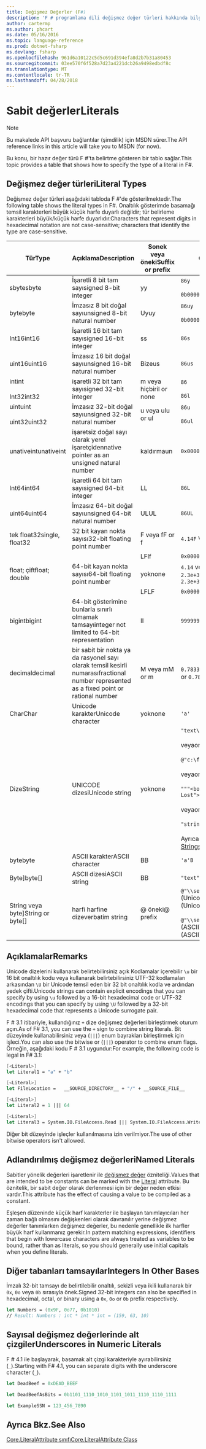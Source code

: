 ```yaml
---
title: Değişmez Değerler (F#)
description: 'F # programlama dili değişmez değer türleri hakkında bilgi edinin.'
author: cartermp
ms.author: phcart
ms.date: 05/16/2016
ms.topic: language-reference
ms.prod: dotnet-fsharp
ms.devlang: fsharp
ms.openlocfilehash: 961d6a10122c5d5c691d394efa8d2b7b31a80453
ms.sourcegitcommit: 03ee570f6f528a7d23a4221dcb26a9498edbdf8c
ms.translationtype: MT
ms.contentlocale: tr-TR
ms.lasthandoff: 04/28/2018
---
```

# <a name="literals"></a><span data-ttu-id="03d96-103">Sabit değerler</span><span class="sxs-lookup"><span data-stu-id="03d96-103">Literals</span></span>

> [!NOTE]
<span data-ttu-id="03d96-104">Bu makalede API başvuru bağlantılar (şimdilik) için MSDN sürer.</span><span class="sxs-lookup"><span data-stu-id="03d96-104">The API reference links in this article will take you to MSDN (for now).</span></span>

<span data-ttu-id="03d96-105">Bu konu, bir hazır değer türü F #'ta belirtme gösteren bir tablo sağlar.</span><span class="sxs-lookup"><span data-stu-id="03d96-105">This topic provides a table that shows how to specify the type of a literal in F#.</span></span>

## <a name="literal-types"></a><span data-ttu-id="03d96-106">Değişmez değer türleri</span><span class="sxs-lookup"><span data-stu-id="03d96-106">Literal Types</span></span>
<span data-ttu-id="03d96-107">Değişmez değer türleri aşağıdaki tabloda F #'de gösterilmektedir.</span><span class="sxs-lookup"><span data-stu-id="03d96-107">The following table shows the literal types in F#.</span></span> <span data-ttu-id="03d96-108">Onaltılık gösterimde basamağı temsil karakterleri büyük küçük harfe duyarlı değildir; tür belirleme karakterleri büyük/küçük harfe duyarlıdır.</span><span class="sxs-lookup"><span data-stu-id="03d96-108">Characters that represent digits in hexadecimal notation are not case-sensitive; characters that identify the type are case-sensitive.</span></span>

|<span data-ttu-id="03d96-109">Tür</span><span class="sxs-lookup"><span data-stu-id="03d96-109">Type</span></span>|<span data-ttu-id="03d96-110">Açıklama</span><span class="sxs-lookup"><span data-stu-id="03d96-110">Description</span></span>|<span data-ttu-id="03d96-111">Sonek veya öneki</span><span class="sxs-lookup"><span data-stu-id="03d96-111">Suffix or prefix</span></span>|<span data-ttu-id="03d96-112">Örnekler</span><span class="sxs-lookup"><span data-stu-id="03d96-112">Examples</span></span>|
|----|-----------|----------------|--------|
|<span data-ttu-id="03d96-113">sbyte</span><span class="sxs-lookup"><span data-stu-id="03d96-113">sbyte</span></span>|<span data-ttu-id="03d96-114">İşaretli 8 bit tam sayı</span><span class="sxs-lookup"><span data-stu-id="03d96-114">signed 8-bit integer</span></span>|<span data-ttu-id="03d96-115">y</span><span class="sxs-lookup"><span data-stu-id="03d96-115">y</span></span>|`86y`<br /><br />`0b00000101y`|
|<span data-ttu-id="03d96-116">byte</span><span class="sxs-lookup"><span data-stu-id="03d96-116">byte</span></span>|<span data-ttu-id="03d96-117">İmzasız 8 bit doğal sayı</span><span class="sxs-lookup"><span data-stu-id="03d96-117">unsigned 8-bit natural number</span></span>|<span data-ttu-id="03d96-118">Uy</span><span class="sxs-lookup"><span data-stu-id="03d96-118">uy</span></span>|`86uy`<br /><br />`0b00000101uy`|
|<span data-ttu-id="03d96-119">Int16</span><span class="sxs-lookup"><span data-stu-id="03d96-119">int16</span></span>|<span data-ttu-id="03d96-120">İşaretli 16 bit tam sayı</span><span class="sxs-lookup"><span data-stu-id="03d96-120">signed 16-bit integer</span></span>|<span data-ttu-id="03d96-121">s</span><span class="sxs-lookup"><span data-stu-id="03d96-121">s</span></span>|`86s`|
|<span data-ttu-id="03d96-122">uint16</span><span class="sxs-lookup"><span data-stu-id="03d96-122">uint16</span></span>|<span data-ttu-id="03d96-123">İmzasız 16 bit doğal sayı</span><span class="sxs-lookup"><span data-stu-id="03d96-123">unsigned 16-bit natural number</span></span>|<span data-ttu-id="03d96-124">Bize</span><span class="sxs-lookup"><span data-stu-id="03d96-124">us</span></span>|`86us`|
|<span data-ttu-id="03d96-125">int</span><span class="sxs-lookup"><span data-stu-id="03d96-125">int</span></span><br /><br /><span data-ttu-id="03d96-126">Int32</span><span class="sxs-lookup"><span data-stu-id="03d96-126">int32</span></span>|<span data-ttu-id="03d96-127">işaretli 32 bit tam sayı</span><span class="sxs-lookup"><span data-stu-id="03d96-127">signed 32-bit integer</span></span>|<span data-ttu-id="03d96-128">m veya hiçbiri</span><span class="sxs-lookup"><span data-stu-id="03d96-128">l or none</span></span>|`86`<br /><br />`86l`|
|<span data-ttu-id="03d96-129">uint</span><span class="sxs-lookup"><span data-stu-id="03d96-129">uint</span></span><br /><br /><span data-ttu-id="03d96-130">uint32</span><span class="sxs-lookup"><span data-stu-id="03d96-130">uint32</span></span>|<span data-ttu-id="03d96-131">İmzasız 32-bit doğal sayı</span><span class="sxs-lookup"><span data-stu-id="03d96-131">unsigned 32-bit natural number</span></span>|<span data-ttu-id="03d96-132">u veya ul</span><span class="sxs-lookup"><span data-stu-id="03d96-132">u or ul</span></span>|`86u`<br /><br />`86ul`|
|<span data-ttu-id="03d96-133">unativeint</span><span class="sxs-lookup"><span data-stu-id="03d96-133">unativeint</span></span>|<span data-ttu-id="03d96-134">işaretsiz doğal sayı olarak yerel işaretçiden</span><span class="sxs-lookup"><span data-stu-id="03d96-134">native pointer as an unsigned natural number</span></span>|<span data-ttu-id="03d96-135">kaldırma</span><span class="sxs-lookup"><span data-stu-id="03d96-135">un</span></span>|`0x00002D3Fun`|
|<span data-ttu-id="03d96-136">Int64</span><span class="sxs-lookup"><span data-stu-id="03d96-136">int64</span></span>|<span data-ttu-id="03d96-137">işaretli 64 bit tam sayı</span><span class="sxs-lookup"><span data-stu-id="03d96-137">signed 64-bit integer</span></span>|<span data-ttu-id="03d96-138">L</span><span class="sxs-lookup"><span data-stu-id="03d96-138">L</span></span>|`86L`|
|<span data-ttu-id="03d96-139">uint64</span><span class="sxs-lookup"><span data-stu-id="03d96-139">uint64</span></span>|<span data-ttu-id="03d96-140">İmzasız 64-bit doğal sayı</span><span class="sxs-lookup"><span data-stu-id="03d96-140">unsigned 64-bit natural number</span></span>|<span data-ttu-id="03d96-141">UL</span><span class="sxs-lookup"><span data-stu-id="03d96-141">UL</span></span>|`86UL`|
|<span data-ttu-id="03d96-142">tek float32</span><span class="sxs-lookup"><span data-stu-id="03d96-142">single, float32</span></span>|<span data-ttu-id="03d96-143">32 bit kayan nokta sayısı</span><span class="sxs-lookup"><span data-stu-id="03d96-143">32-bit floating point number</span></span>|<span data-ttu-id="03d96-144">F veya f</span><span class="sxs-lookup"><span data-stu-id="03d96-144">F or f</span></span>|<span data-ttu-id="03d96-145">`4.14F` Veya `4.14f`</span><span class="sxs-lookup"><span data-stu-id="03d96-145">`4.14F` or `4.14f`</span></span>|
|||<span data-ttu-id="03d96-146">LF</span><span class="sxs-lookup"><span data-stu-id="03d96-146">lf</span></span>|`0x00000000lf`|
|<span data-ttu-id="03d96-147">float; çift</span><span class="sxs-lookup"><span data-stu-id="03d96-147">float; double</span></span>|<span data-ttu-id="03d96-148">64-bit kayan nokta sayısı</span><span class="sxs-lookup"><span data-stu-id="03d96-148">64-bit floating point number</span></span>|<span data-ttu-id="03d96-149">yok</span><span class="sxs-lookup"><span data-stu-id="03d96-149">none</span></span>|<span data-ttu-id="03d96-150">`4.14` veya `2.3E+32` veya `2.3e+32`</span><span class="sxs-lookup"><span data-stu-id="03d96-150">`4.14` or `2.3E+32` or `2.3e+32`</span></span>|
|||<span data-ttu-id="03d96-151">LF</span><span class="sxs-lookup"><span data-stu-id="03d96-151">LF</span></span>|`0x0000000000000000LF`|
|<span data-ttu-id="03d96-152">bigint</span><span class="sxs-lookup"><span data-stu-id="03d96-152">bigint</span></span>|<span data-ttu-id="03d96-153">64-bit gösterimine bunlarla sınırlı olmamak tamsayı</span><span class="sxs-lookup"><span data-stu-id="03d96-153">integer not limited to 64-bit representation</span></span>|<span data-ttu-id="03d96-154">I</span><span class="sxs-lookup"><span data-stu-id="03d96-154">I</span></span>|`9999999999999999999999999999I`|
|<span data-ttu-id="03d96-155">decimal</span><span class="sxs-lookup"><span data-stu-id="03d96-155">decimal</span></span>|<span data-ttu-id="03d96-156">bir sabit bir nokta ya da rasyonel sayı olarak temsil kesirli numarası</span><span class="sxs-lookup"><span data-stu-id="03d96-156">fractional number represented as a fixed point or rational number</span></span>|<span data-ttu-id="03d96-157">M veya m</span><span class="sxs-lookup"><span data-stu-id="03d96-157">M or m</span></span>|<span data-ttu-id="03d96-158">`0.7833M` Veya `0.7833m`</span><span class="sxs-lookup"><span data-stu-id="03d96-158">`0.7833M` or `0.7833m`</span></span>|
|<span data-ttu-id="03d96-159">Char</span><span class="sxs-lookup"><span data-stu-id="03d96-159">Char</span></span>|<span data-ttu-id="03d96-160">Unicode karakter</span><span class="sxs-lookup"><span data-stu-id="03d96-160">Unicode character</span></span>|<span data-ttu-id="03d96-161">yok</span><span class="sxs-lookup"><span data-stu-id="03d96-161">none</span></span>|`'a'`|
|<span data-ttu-id="03d96-162">Dize</span><span class="sxs-lookup"><span data-stu-id="03d96-162">String</span></span>|<span data-ttu-id="03d96-163">UNICODE dizesi</span><span class="sxs-lookup"><span data-stu-id="03d96-163">Unicode string</span></span>|<span data-ttu-id="03d96-164">yok</span><span class="sxs-lookup"><span data-stu-id="03d96-164">none</span></span>|`"text\n"`<br /><br /><span data-ttu-id="03d96-165">veya</span><span class="sxs-lookup"><span data-stu-id="03d96-165">or</span></span><br /><br />`@"c:\filename"`<br /><br /><span data-ttu-id="03d96-166">veya</span><span class="sxs-lookup"><span data-stu-id="03d96-166">or</span></span><br /><br />`"""<book title="Paradise Lost">"""`<br /><br /><span data-ttu-id="03d96-167">veya</span><span class="sxs-lookup"><span data-stu-id="03d96-167">or</span></span><br /><br />`"string1" + "string2"`<br /><br /><span data-ttu-id="03d96-168">Ayrıca bkz. [dizeleri](Strings.md).</span><span class="sxs-lookup"><span data-stu-id="03d96-168">See also [Strings](Strings.md).</span></span>|
|<span data-ttu-id="03d96-169">byte</span><span class="sxs-lookup"><span data-stu-id="03d96-169">byte</span></span>|<span data-ttu-id="03d96-170">ASCII karakter</span><span class="sxs-lookup"><span data-stu-id="03d96-170">ASCII character</span></span>|<span data-ttu-id="03d96-171">B</span><span class="sxs-lookup"><span data-stu-id="03d96-171">B</span></span>|`'a'B`|
|<span data-ttu-id="03d96-172">Byte]</span><span class="sxs-lookup"><span data-stu-id="03d96-172">byte[]</span></span>|<span data-ttu-id="03d96-173">ASCII dizesi</span><span class="sxs-lookup"><span data-stu-id="03d96-173">ASCII string</span></span>|<span data-ttu-id="03d96-174">B</span><span class="sxs-lookup"><span data-stu-id="03d96-174">B</span></span>|`"text"B`|
|<span data-ttu-id="03d96-175">String veya byte]</span><span class="sxs-lookup"><span data-stu-id="03d96-175">String or byte[]</span></span>|<span data-ttu-id="03d96-176">harfi harfine dize</span><span class="sxs-lookup"><span data-stu-id="03d96-176">verbatim string</span></span>|<span data-ttu-id="03d96-177">@ öneki</span><span class="sxs-lookup"><span data-stu-id="03d96-177">@ prefix</span></span>|<span data-ttu-id="03d96-178">`@"\\server\share"` (Unicode)</span><span class="sxs-lookup"><span data-stu-id="03d96-178">`@"\\server\share"` (Unicode)</span></span><br /><br /><span data-ttu-id="03d96-179">`@"\\server\share"B` (ASCII)</span><span class="sxs-lookup"><span data-stu-id="03d96-179">`@"\\server\share"B` (ASCII)</span></span>|

## <a name="remarks"></a><span data-ttu-id="03d96-180">Açıklamalar</span><span class="sxs-lookup"><span data-stu-id="03d96-180">Remarks</span></span>
<span data-ttu-id="03d96-181">Unicode dizelerini kullanarak belirtebilirsiniz açık Kodlamalar içerebilir `\u` bir 16 bit onaltılık kodu veya kullanarak belirtebilirsiniz UTF-32 kodlamaları arkasından `\U` bir Unicode temsil eden bir 32 bit onaltılık kodla ve ardından yedek çifti.</span><span class="sxs-lookup"><span data-stu-id="03d96-181">Unicode strings can contain explicit encodings that you can specify by using `\u` followed by a 16-bit hexadecimal code or UTF-32 encodings that you can specify by using `\U` followed by a 32-bit hexadecimal code that represents a Unicode surrogate pair.</span></span>

<span data-ttu-id="03d96-182">F # 3.1 itibariyle, kullandığınız `+` dize değişmez değerleri birleştirmek oturum açın.</span><span class="sxs-lookup"><span data-stu-id="03d96-182">As of F# 3.1, you can use the `+` sign to combine string literals.</span></span> <span data-ttu-id="03d96-183">Bit düzeyinde kullanabilirsiniz veya (`|||`) enum bayrakları birleştirmek için işleci.</span><span class="sxs-lookup"><span data-stu-id="03d96-183">You can also use the bitwise or (`|||`) operator to combine enum flags.</span></span> <span data-ttu-id="03d96-184">Örneğin, aşağıdaki kodu F # 3.1 uygundur:</span><span class="sxs-lookup"><span data-stu-id="03d96-184">For example, the following code is legal in F# 3.1:</span></span>

```fsharp
[<Literal>]
let Literal1 = "a" + "b"

[<Literal>]
let FileLocation =   __SOURCE_DIRECTORY__ + "/" + __SOURCE_FILE__

[<Literal>]
let Literal2 = 1 ||| 64

[<Literal>]
let Literal3 = System.IO.FileAccess.Read ||| System.IO.FileAccess.Write
```

<span data-ttu-id="03d96-185">Diğer bit düzeyinde işleçler kullanılmasına izin verilmiyor.</span><span class="sxs-lookup"><span data-stu-id="03d96-185">The use of other bitwise operators isn't allowed.</span></span>


## <a name="named-literals"></a><span data-ttu-id="03d96-186">Adlandırılmış değişmez değerleri</span><span class="sxs-lookup"><span data-stu-id="03d96-186">Named Literals</span></span>
<span data-ttu-id="03d96-187">Sabitler yönelik değerleri işaretlenir ile [değişmez değer](https://msdn.microsoft.com/library/465f36ce-d146-41c0-b425-679c509cd285) özniteliği.</span><span class="sxs-lookup"><span data-stu-id="03d96-187">Values that are intended to be constants can be marked with the [Literal](https://msdn.microsoft.com/library/465f36ce-d146-41c0-b425-679c509cd285) attribute.</span></span> <span data-ttu-id="03d96-188">Bu öznitelik, bir sabit değer olarak derlenmesi için bir değer neden etkisi vardır.</span><span class="sxs-lookup"><span data-stu-id="03d96-188">This attribute has the effect of causing a value to be compiled as a constant.</span></span>

<span data-ttu-id="03d96-189">Eşleşen düzeninde küçük harf karakterler ile başlayan tanımlayıcıları her zaman bağlı olmasını değişkenleri olarak davranılır yerine değişmez değerler tanımlarken değişmez değerler, bu nedenle genellikle ilk harfler büyük harf kullanmanız gerekir.</span><span class="sxs-lookup"><span data-stu-id="03d96-189">In pattern matching expressions, identifiers that begin with lowercase characters are always treated as variables to be bound, rather than as literals, so you should generally use initial capitals when you define literals.</span></span>

## <a name="integers-in-other-bases"></a><span data-ttu-id="03d96-190">Diğer tabanları tamsayılar</span><span class="sxs-lookup"><span data-stu-id="03d96-190">Integers In Other Bases</span></span>

<span data-ttu-id="03d96-191">İmzalı 32-bit tamsayı de belirtilebilir onaltılı, sekizli veya ikili kullanarak bir `0x`, `0o` veya `0b` sırasıyla önek.</span><span class="sxs-lookup"><span data-stu-id="03d96-191">Signed 32-bit integers can also be specified in hexadecimal, octal, or binary using a `0x`, `0o` or `0b` prefix respectively.</span></span>

```fsharp
let Numbers = (0x9F, 0o77, 0b1010)
// Result: Numbers : int * int * int = (159, 63, 10)
```

## <a name="underscores-in-numeric-literals"></a><span data-ttu-id="03d96-192">Sayısal değişmez değerlerinde alt çizgiler</span><span class="sxs-lookup"><span data-stu-id="03d96-192">Underscores in Numeric Literals</span></span>

<span data-ttu-id="03d96-193">F # 4.1 ile başlayarak, basamak alt çizgi karakteriyle ayırabilirsiniz (`_`).</span><span class="sxs-lookup"><span data-stu-id="03d96-193">Starting with F# 4.1, you can separate digits with the underscore character (`_`).</span></span>

```fsharp
let DeadBeef = 0xDEAD_BEEF

let DeadBeefAsBits = 0b1101_1110_1010_1101_1011_1110_1110_1111

let ExampleSSN = 123_456_7890
```

## <a name="see-also"></a><span data-ttu-id="03d96-194">Ayrıca Bkz.</span><span class="sxs-lookup"><span data-stu-id="03d96-194">See Also</span></span>

[<span data-ttu-id="03d96-195">Core.LiteralAttribute sınıfı</span><span class="sxs-lookup"><span data-stu-id="03d96-195">Core.LiteralAttribute Class</span></span>](https://msdn.microsoft.com/visualfsharpdocs/conceptual/core.literalattribute-class-%5bfsharp%5d)
